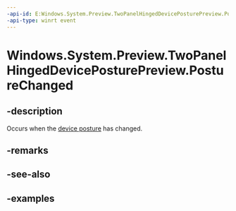 ```yaml
---
-api-id: E:Windows.System.Preview.TwoPanelHingedDevicePosturePreview.PostureChanged
-api-type: winrt event
---
```


<!-- Event syntax.
public event TypedEventHandler PostureChanged<TwoPanelHingedDevicePosturePreview, TwoPanelHingedDevicePosturePreviewReadingChangedEventArgs>
-->

# Windows.System.Preview.TwoPanelHingedDevicePosturePreview.PostureChanged

## -description
Occurs when the [device posture](twopanelhingeddeviceposturepreview.md) has changed.

## -remarks

## -see-also

## -examples
